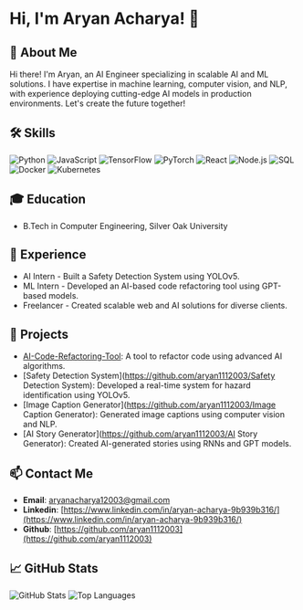 
# Hi, I'm Aryan Acharya! 👋

## 🚀 About Me
Hi there! I'm Aryan, an AI Engineer specializing in scalable AI and ML solutions. 
    I have expertise in machine learning, computer vision, and NLP, with experience deploying 
    cutting-edge AI models in production environments. Let's create the future together!

## 🛠️ Skills
![Python](https://img.shields.io/badge/-Python-blue) ![JavaScript](https://img.shields.io/badge/-JavaScript-blue) ![TensorFlow](https://img.shields.io/badge/-TensorFlow-blue) ![PyTorch](https://img.shields.io/badge/-PyTorch-blue) ![React](https://img.shields.io/badge/-React-blue) ![Node.js](https://img.shields.io/badge/-Node.js-blue) ![SQL](https://img.shields.io/badge/-SQL-blue) ![Docker](https://img.shields.io/badge/-Docker-blue) ![Kubernetes](https://img.shields.io/badge/-Kubernetes-blue)

## 🎓 Education
- B.Tech in Computer Engineering, Silver Oak University

## 💼 Experience
- AI Intern - Built a Safety Detection System using YOLOv5.
- ML Intern - Developed an AI-based code refactoring tool using GPT-based models.
- Freelancer - Created scalable web and AI solutions for diverse clients.

## 🌟 Projects
- [AI-Code-Refactoring-Tool](https://github.com/aryan1112003/AI-Code-Refactoring-Tool): A tool to refactor code using advanced AI algorithms.
- [Safety Detection System](https://github.com/aryan1112003/Safety Detection System): Developed a real-time system for hazard identification using YOLOv5.
- [Image Caption Generator](https://github.com/aryan1112003/Image Caption Generator): Generated image captions using computer vision and NLP.
- [AI Story Generator](https://github.com/aryan1112003/AI Story Generator): Created AI-generated stories using RNNs and GPT models.

## 📫 Contact Me
- **Email**: [aryanacharya12003@gmail.com](aryanacharya12003@gmail.com)
- **Linkedin**: [https://www.linkedin.com/in/aryan-acharya-9b939b316/](https://www.linkedin.com/in/aryan-acharya-9b939b316/)
- **Github**: [https://github.com/aryan1112003](https://github.com/aryan1112003)

## 📈 GitHub Stats
![GitHub Stats](https://github-readme-stats.vercel.app/api?username=aryan1112003&show_icons=true&theme=radical)
![Top Languages](https://github-readme-stats.vercel.app/api/top-langs/?username=aryan1112003&layout=compact&theme=radical)
